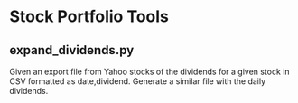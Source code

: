 # Stock Portfolio Tools

## expand_dividends.py
Given an export file from Yahoo stocks of the dividends for a given stock in CSV formatted as date,dividend.
Generate a similar file with the daily dividends.

